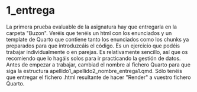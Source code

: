 # 1_entrega
La primera prueba evaluable de la asignatura hay que entregarla en la carpeta "Buzon". Veréis que tenéis un html con los enunciados y un template de Quarto que contiene tanto los enunciados como los chunks ya preparados para que introduzcáis el código. Es un ejercicio que podéis trabajar individualmente o en parejas. Es relativamente sencillo, así que os recomiendo que lo hagáis solos para ir practicando la gestión de datos. Antes de empezar a trabajar, cambiad el nombre al fichero Quarto para que siga la estructura apellido1_apellido2_nombre_entrega1.qmd. Sólo tenéis que entregar el fichero .html resultante de hacer "Render" a vuestro fichero Quarto.
